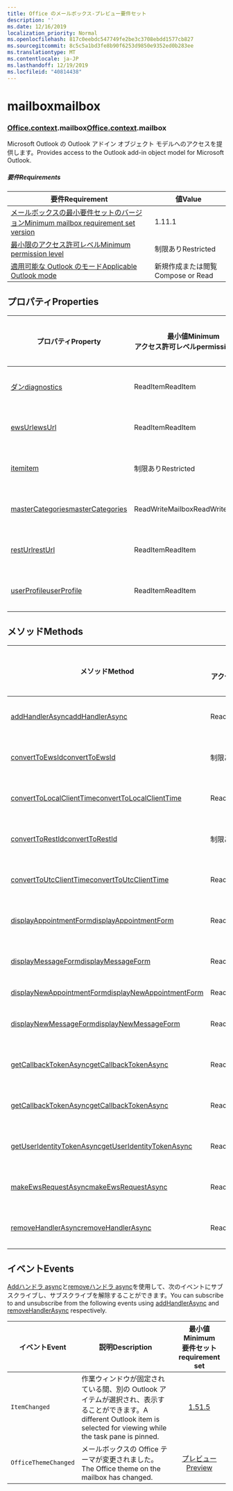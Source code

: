```yaml
---
title: Office のメールボックス-プレビュー要件セット
description: ''
ms.date: 12/16/2019
localization_priority: Normal
ms.openlocfilehash: 817c0eebdc547749fe2be3c3708ebdd1577cb827
ms.sourcegitcommit: 8c5c5a1bd3fe8b90f6253d9850e9352ed0b283ee
ms.translationtype: MT
ms.contentlocale: ja-JP
ms.lasthandoff: 12/19/2019
ms.locfileid: "40814438"
---
```

# <a name="mailbox"></a><span data-ttu-id="f453e-102">mailbox</span><span class="sxs-lookup"><span data-stu-id="f453e-102">mailbox</span></span>

### <a name="officeofficemdcontextofficecontextmdmailbox"></a><span data-ttu-id="f453e-103">[Office](office.md)[.context](office.context.md).mailbox</span><span class="sxs-lookup"><span data-stu-id="f453e-103">[Office](office.md)[.context](office.context.md).mailbox</span></span>

<span data-ttu-id="f453e-104">Microsoft Outlook の Outlook アドイン オブジェクト モデルへのアクセスを提供します。</span><span class="sxs-lookup"><span data-stu-id="f453e-104">Provides access to the Outlook add-in object model for Microsoft Outlook.</span></span>

##### <a name="requirements"></a><span data-ttu-id="f453e-105">要件</span><span class="sxs-lookup"><span data-stu-id="f453e-105">Requirements</span></span>

|<span data-ttu-id="f453e-106">要件</span><span class="sxs-lookup"><span data-stu-id="f453e-106">Requirement</span></span>| <span data-ttu-id="f453e-107">値</span><span class="sxs-lookup"><span data-stu-id="f453e-107">Value</span></span>|
|---|---|
|[<span data-ttu-id="f453e-108">メールボックスの最小要件セットのバージョン</span><span class="sxs-lookup"><span data-stu-id="f453e-108">Minimum mailbox requirement set version</span></span>](../../requirement-sets/outlook-api-requirement-sets.md)| <span data-ttu-id="f453e-109">1.1</span><span class="sxs-lookup"><span data-stu-id="f453e-109">1.1</span></span>|
|[<span data-ttu-id="f453e-110">最小限のアクセス許可レベル</span><span class="sxs-lookup"><span data-stu-id="f453e-110">Minimum permission level</span></span>](/outlook/add-ins/understanding-outlook-add-in-permissions)| <span data-ttu-id="f453e-111">制限あり</span><span class="sxs-lookup"><span data-stu-id="f453e-111">Restricted</span></span>|
|[<span data-ttu-id="f453e-112">適用可能な Outlook のモード</span><span class="sxs-lookup"><span data-stu-id="f453e-112">Applicable Outlook mode</span></span>](/outlook/add-ins/#extension-points)| <span data-ttu-id="f453e-113">新規作成または閲覧</span><span class="sxs-lookup"><span data-stu-id="f453e-113">Compose or Read</span></span>|

## <a name="properties"></a><span data-ttu-id="f453e-114">プロパティ</span><span class="sxs-lookup"><span data-stu-id="f453e-114">Properties</span></span>

| <span data-ttu-id="f453e-115">プロパティ</span><span class="sxs-lookup"><span data-stu-id="f453e-115">Property</span></span> | <span data-ttu-id="f453e-116">最小値</span><span class="sxs-lookup"><span data-stu-id="f453e-116">Minimum</span></span><br><span data-ttu-id="f453e-117">アクセス許可レベル</span><span class="sxs-lookup"><span data-stu-id="f453e-117">permission level</span></span> | <span data-ttu-id="f453e-118">モード</span><span class="sxs-lookup"><span data-stu-id="f453e-118">Modes</span></span> | <span data-ttu-id="f453e-119">戻り値の種類</span><span class="sxs-lookup"><span data-stu-id="f453e-119">Return type</span></span> | <span data-ttu-id="f453e-120">最小値</span><span class="sxs-lookup"><span data-stu-id="f453e-120">Minimum</span></span><br><span data-ttu-id="f453e-121">要件セット</span><span class="sxs-lookup"><span data-stu-id="f453e-121">requirement set</span></span> |
|---|---|---|---|:---:|
| [<span data-ttu-id="f453e-122">ダン</span><span class="sxs-lookup"><span data-stu-id="f453e-122">diagnostics</span></span>](office.context.mailbox.diagnostics.md) | <span data-ttu-id="f453e-123">ReadItem</span><span class="sxs-lookup"><span data-stu-id="f453e-123">ReadItem</span></span> | <span data-ttu-id="f453e-124">作成</span><span class="sxs-lookup"><span data-stu-id="f453e-124">Compose</span></span><br><span data-ttu-id="f453e-125">読み取り</span><span class="sxs-lookup"><span data-stu-id="f453e-125">Read</span></span> | [<span data-ttu-id="f453e-126">Diagnostics</span><span class="sxs-lookup"><span data-stu-id="f453e-126">Diagnostics</span></span>](/javascript/api/outlook/office.diagnostics?view=outlook-js-preview) | [<span data-ttu-id="f453e-127">1.1</span><span class="sxs-lookup"><span data-stu-id="f453e-127">1.1</span></span>](../requirement-set-1.1/outlook-requirement-set-1.1.md) |
| [<span data-ttu-id="f453e-128">ewsUrl</span><span class="sxs-lookup"><span data-stu-id="f453e-128">ewsUrl</span></span>](/javascript/api/outlook/office.mailbox?view=outlook-js-preview#ewsurl) | <span data-ttu-id="f453e-129">ReadItem</span><span class="sxs-lookup"><span data-stu-id="f453e-129">ReadItem</span></span> | <span data-ttu-id="f453e-130">作成</span><span class="sxs-lookup"><span data-stu-id="f453e-130">Compose</span></span><br><span data-ttu-id="f453e-131">読み取り</span><span class="sxs-lookup"><span data-stu-id="f453e-131">Read</span></span> | <span data-ttu-id="f453e-132">String</span><span class="sxs-lookup"><span data-stu-id="f453e-132">String</span></span> | [<span data-ttu-id="f453e-133">1.1</span><span class="sxs-lookup"><span data-stu-id="f453e-133">1.1</span></span>](../requirement-set-1.1/outlook-requirement-set-1.1.md) |
| [<span data-ttu-id="f453e-134">item</span><span class="sxs-lookup"><span data-stu-id="f453e-134">item</span></span>](office.context.mailbox.item.md) | <span data-ttu-id="f453e-135">制限あり</span><span class="sxs-lookup"><span data-stu-id="f453e-135">Restricted</span></span> | <span data-ttu-id="f453e-136">作成</span><span class="sxs-lookup"><span data-stu-id="f453e-136">Compose</span></span><br><span data-ttu-id="f453e-137">読み取り</span><span class="sxs-lookup"><span data-stu-id="f453e-137">Read</span></span> | [<span data-ttu-id="f453e-138">アイテム</span><span class="sxs-lookup"><span data-stu-id="f453e-138">Item</span></span>](/javascript/api/outlook/office.item?view=outlook-js-preview) | [<span data-ttu-id="f453e-139">1.1</span><span class="sxs-lookup"><span data-stu-id="f453e-139">1.1</span></span>](../requirement-set-1.1/outlook-requirement-set-1.1.md) |
| [<span data-ttu-id="f453e-140">masterCategories</span><span class="sxs-lookup"><span data-stu-id="f453e-140">masterCategories</span></span>](/javascript/api/outlook/office.mailbox?view=outlook-js-preview#mastercategories) | <span data-ttu-id="f453e-141">ReadWriteMailbox</span><span class="sxs-lookup"><span data-stu-id="f453e-141">ReadWriteMailbox</span></span> | <span data-ttu-id="f453e-142">作成</span><span class="sxs-lookup"><span data-stu-id="f453e-142">Compose</span></span><br><span data-ttu-id="f453e-143">読み取り</span><span class="sxs-lookup"><span data-stu-id="f453e-143">Read</span></span> | [<span data-ttu-id="f453e-144">MasterCategories</span><span class="sxs-lookup"><span data-stu-id="f453e-144">MasterCategories</span></span>](/javascript/api/outlook/office.mastercategories?view=outlook-js-preview) | [<span data-ttu-id="f453e-145">1.8</span><span class="sxs-lookup"><span data-stu-id="f453e-145">1.8</span></span>](../requirement-set-1.8/outlook-requirement-set-1.8.md) |
| [<span data-ttu-id="f453e-146">restUrl</span><span class="sxs-lookup"><span data-stu-id="f453e-146">restUrl</span></span>](/javascript/api/outlook/office.mailbox?view=outlook-js-preview#resturl) | <span data-ttu-id="f453e-147">ReadItem</span><span class="sxs-lookup"><span data-stu-id="f453e-147">ReadItem</span></span> | <span data-ttu-id="f453e-148">作成</span><span class="sxs-lookup"><span data-stu-id="f453e-148">Compose</span></span><br><span data-ttu-id="f453e-149">読み取り</span><span class="sxs-lookup"><span data-stu-id="f453e-149">Read</span></span> | <span data-ttu-id="f453e-150">String</span><span class="sxs-lookup"><span data-stu-id="f453e-150">String</span></span> | [<span data-ttu-id="f453e-151">1.5</span><span class="sxs-lookup"><span data-stu-id="f453e-151">1.5</span></span>](../requirement-set-1.5/outlook-requirement-set-1.5.md) |
| [<span data-ttu-id="f453e-152">userProfile</span><span class="sxs-lookup"><span data-stu-id="f453e-152">userProfile</span></span>](office.context.mailbox.userProfile.md) | <span data-ttu-id="f453e-153">ReadItem</span><span class="sxs-lookup"><span data-stu-id="f453e-153">ReadItem</span></span> | <span data-ttu-id="f453e-154">作成</span><span class="sxs-lookup"><span data-stu-id="f453e-154">Compose</span></span><br><span data-ttu-id="f453e-155">読み取り</span><span class="sxs-lookup"><span data-stu-id="f453e-155">Read</span></span> | [<span data-ttu-id="f453e-156">プロファイル</span><span class="sxs-lookup"><span data-stu-id="f453e-156">UserProfile</span></span>](/javascript/api/outlook/office.userprofile?view=outlook-js-preview) | [<span data-ttu-id="f453e-157">1.1</span><span class="sxs-lookup"><span data-stu-id="f453e-157">1.1</span></span>](../requirement-set-1.1/outlook-requirement-set-1.1.md) |

## <a name="methods"></a><span data-ttu-id="f453e-158">メソッド</span><span class="sxs-lookup"><span data-stu-id="f453e-158">Methods</span></span>

| <span data-ttu-id="f453e-159">メソッド</span><span class="sxs-lookup"><span data-stu-id="f453e-159">Method</span></span> | <span data-ttu-id="f453e-160">最小値</span><span class="sxs-lookup"><span data-stu-id="f453e-160">Minimum</span></span><br><span data-ttu-id="f453e-161">アクセス許可レベル</span><span class="sxs-lookup"><span data-stu-id="f453e-161">permission level</span></span> | <span data-ttu-id="f453e-162">モード</span><span class="sxs-lookup"><span data-stu-id="f453e-162">Modes</span></span> | <span data-ttu-id="f453e-163">最小値</span><span class="sxs-lookup"><span data-stu-id="f453e-163">Minimum</span></span><br><span data-ttu-id="f453e-164">要件セット</span><span class="sxs-lookup"><span data-stu-id="f453e-164">requirement set</span></span> |
|---|---|---|:---:|
| [<span data-ttu-id="f453e-165">addHandlerAsync</span><span class="sxs-lookup"><span data-stu-id="f453e-165">addHandlerAsync</span></span>](/javascript/api/outlook/office.mailbox?view=outlook-js-preview#addhandlerasync-eventtype--handler--options--callback-) | <span data-ttu-id="f453e-166">ReadItem</span><span class="sxs-lookup"><span data-stu-id="f453e-166">ReadItem</span></span> | <span data-ttu-id="f453e-167">作成</span><span class="sxs-lookup"><span data-stu-id="f453e-167">Compose</span></span><br><span data-ttu-id="f453e-168">読み取り</span><span class="sxs-lookup"><span data-stu-id="f453e-168">Read</span></span> | [<span data-ttu-id="f453e-169">1.5</span><span class="sxs-lookup"><span data-stu-id="f453e-169">1.5</span></span>](../requirement-set-1.5/outlook-requirement-set-1.5.md) |
| [<span data-ttu-id="f453e-170">convertToEwsId</span><span class="sxs-lookup"><span data-stu-id="f453e-170">convertToEwsId</span></span>](/javascript/api/outlook/office.mailbox?view=outlook-js-preview#converttoewsid-itemid--restversion-) | <span data-ttu-id="f453e-171">制限あり</span><span class="sxs-lookup"><span data-stu-id="f453e-171">Restricted</span></span> | <span data-ttu-id="f453e-172">作成</span><span class="sxs-lookup"><span data-stu-id="f453e-172">Compose</span></span><br><span data-ttu-id="f453e-173">読み取り</span><span class="sxs-lookup"><span data-stu-id="f453e-173">Read</span></span> | [<span data-ttu-id="f453e-174">1.3</span><span class="sxs-lookup"><span data-stu-id="f453e-174">1.3</span></span>](../requirement-set-1.3/outlook-requirement-set-1.3.md) |
| [<span data-ttu-id="f453e-175">convertToLocalClientTime</span><span class="sxs-lookup"><span data-stu-id="f453e-175">convertToLocalClientTime</span></span>](/javascript/api/outlook/office.mailbox?view=outlook-js-preview#converttolocalclienttime-timevalue-) | <span data-ttu-id="f453e-176">ReadItem</span><span class="sxs-lookup"><span data-stu-id="f453e-176">ReadItem</span></span> | <span data-ttu-id="f453e-177">作成</span><span class="sxs-lookup"><span data-stu-id="f453e-177">Compose</span></span><br><span data-ttu-id="f453e-178">読み取り</span><span class="sxs-lookup"><span data-stu-id="f453e-178">Read</span></span> | [<span data-ttu-id="f453e-179">1.1</span><span class="sxs-lookup"><span data-stu-id="f453e-179">1.1</span></span>](../requirement-set-1.1/outlook-requirement-set-1.1.md) |
| [<span data-ttu-id="f453e-180">convertToRestId</span><span class="sxs-lookup"><span data-stu-id="f453e-180">convertToRestId</span></span>](/javascript/api/outlook/office.mailbox?view=outlook-js-preview#converttorestid-itemid--restversion-) | <span data-ttu-id="f453e-181">制限あり</span><span class="sxs-lookup"><span data-stu-id="f453e-181">Restricted</span></span> | <span data-ttu-id="f453e-182">作成</span><span class="sxs-lookup"><span data-stu-id="f453e-182">Compose</span></span><br><span data-ttu-id="f453e-183">読み取り</span><span class="sxs-lookup"><span data-stu-id="f453e-183">Read</span></span> | [<span data-ttu-id="f453e-184">1.3</span><span class="sxs-lookup"><span data-stu-id="f453e-184">1.3</span></span>](../requirement-set-1.3/outlook-requirement-set-1.3.md) |
| [<span data-ttu-id="f453e-185">convertToUtcClientTime</span><span class="sxs-lookup"><span data-stu-id="f453e-185">convertToUtcClientTime</span></span>](/javascript/api/outlook/office.mailbox?view=outlook-js-preview#converttoutcclienttime-input-) | <span data-ttu-id="f453e-186">ReadItem</span><span class="sxs-lookup"><span data-stu-id="f453e-186">ReadItem</span></span> | <span data-ttu-id="f453e-187">作成</span><span class="sxs-lookup"><span data-stu-id="f453e-187">Compose</span></span><br><span data-ttu-id="f453e-188">読み取り</span><span class="sxs-lookup"><span data-stu-id="f453e-188">Read</span></span> | [<span data-ttu-id="f453e-189">1.1</span><span class="sxs-lookup"><span data-stu-id="f453e-189">1.1</span></span>](../requirement-set-1.1/outlook-requirement-set-1.1.md) |
| [<span data-ttu-id="f453e-190">displayAppointmentForm</span><span class="sxs-lookup"><span data-stu-id="f453e-190">displayAppointmentForm</span></span>](/javascript/api/outlook/office.mailbox?view=outlook-js-preview#displayappointmentform-itemid-) | <span data-ttu-id="f453e-191">ReadItem</span><span class="sxs-lookup"><span data-stu-id="f453e-191">ReadItem</span></span> | <span data-ttu-id="f453e-192">作成</span><span class="sxs-lookup"><span data-stu-id="f453e-192">Compose</span></span><br><span data-ttu-id="f453e-193">読み取り</span><span class="sxs-lookup"><span data-stu-id="f453e-193">Read</span></span> | [<span data-ttu-id="f453e-194">1.1</span><span class="sxs-lookup"><span data-stu-id="f453e-194">1.1</span></span>](../requirement-set-1.1/outlook-requirement-set-1.1.md) |
| [<span data-ttu-id="f453e-195">displayMessageForm</span><span class="sxs-lookup"><span data-stu-id="f453e-195">displayMessageForm</span></span>](/javascript/api/outlook/office.mailbox?view=outlook-js-preview#displaymessageform-itemid-) | <span data-ttu-id="f453e-196">ReadItem</span><span class="sxs-lookup"><span data-stu-id="f453e-196">ReadItem</span></span> | <span data-ttu-id="f453e-197">作成</span><span class="sxs-lookup"><span data-stu-id="f453e-197">Compose</span></span><br><span data-ttu-id="f453e-198">読み取り</span><span class="sxs-lookup"><span data-stu-id="f453e-198">Read</span></span> | [<span data-ttu-id="f453e-199">1.1</span><span class="sxs-lookup"><span data-stu-id="f453e-199">1.1</span></span>](../requirement-set-1.1/outlook-requirement-set-1.1.md) |
| [<span data-ttu-id="f453e-200">displayNewAppointmentForm</span><span class="sxs-lookup"><span data-stu-id="f453e-200">displayNewAppointmentForm</span></span>](/javascript/api/outlook/office.mailbox?view=outlook-js-preview#displaynewappointmentform-parameters-) | <span data-ttu-id="f453e-201">ReadItem</span><span class="sxs-lookup"><span data-stu-id="f453e-201">ReadItem</span></span> | <span data-ttu-id="f453e-202">読み取り</span><span class="sxs-lookup"><span data-stu-id="f453e-202">Read</span></span> | [<span data-ttu-id="f453e-203">1.1</span><span class="sxs-lookup"><span data-stu-id="f453e-203">1.1</span></span>](../requirement-set-1.1/outlook-requirement-set-1.1.md) |
| [<span data-ttu-id="f453e-204">displayNewMessageForm</span><span class="sxs-lookup"><span data-stu-id="f453e-204">displayNewMessageForm</span></span>](/javascript/api/outlook/office.mailbox?view=outlook-js-preview#displaynewmessageform-parameters-) | <span data-ttu-id="f453e-205">ReadItem</span><span class="sxs-lookup"><span data-stu-id="f453e-205">ReadItem</span></span> | <span data-ttu-id="f453e-206">作成</span><span class="sxs-lookup"><span data-stu-id="f453e-206">Compose</span></span><br><span data-ttu-id="f453e-207">読み取り</span><span class="sxs-lookup"><span data-stu-id="f453e-207">Read</span></span> | [<span data-ttu-id="f453e-208">1.6</span><span class="sxs-lookup"><span data-stu-id="f453e-208">1.6</span></span>](../requirement-set-1.6/outlook-requirement-set-1.6.md) |
| [<span data-ttu-id="f453e-209">getCallbackTokenAsync</span><span class="sxs-lookup"><span data-stu-id="f453e-209">getCallbackTokenAsync</span></span>](/javascript/api/outlook/office.mailbox?view=outlook-js-preview#getcallbacktokenasync-options--callback-) | <span data-ttu-id="f453e-210">ReadItem</span><span class="sxs-lookup"><span data-stu-id="f453e-210">ReadItem</span></span> | <span data-ttu-id="f453e-211">作成</span><span class="sxs-lookup"><span data-stu-id="f453e-211">Compose</span></span><br><span data-ttu-id="f453e-212">読み取り</span><span class="sxs-lookup"><span data-stu-id="f453e-212">Read</span></span> | [<span data-ttu-id="f453e-213">1.5</span><span class="sxs-lookup"><span data-stu-id="f453e-213">1.5</span></span>](../requirement-set-1.5/outlook-requirement-set-1.5.md) |
| [<span data-ttu-id="f453e-214">getCallbackTokenAsync</span><span class="sxs-lookup"><span data-stu-id="f453e-214">getCallbackTokenAsync</span></span>](/javascript/api/outlook/office.mailbox?view=outlook-js-preview#getcallbacktokenasync-callback--usercontext-) | <span data-ttu-id="f453e-215">ReadItem</span><span class="sxs-lookup"><span data-stu-id="f453e-215">ReadItem</span></span> | <span data-ttu-id="f453e-216">作成</span><span class="sxs-lookup"><span data-stu-id="f453e-216">Compose</span></span><br><span data-ttu-id="f453e-217">読み取り</span><span class="sxs-lookup"><span data-stu-id="f453e-217">Read</span></span> | [<span data-ttu-id="f453e-218">1.3</span><span class="sxs-lookup"><span data-stu-id="f453e-218">1.3</span></span>](../requirement-set-1.3/outlook-requirement-set-1.3.md)<br>[<span data-ttu-id="f453e-219">1.1</span><span class="sxs-lookup"><span data-stu-id="f453e-219">1.1</span></span>](../requirement-set-1.1/outlook-requirement-set-1.1.md) |
| [<span data-ttu-id="f453e-220">getUserIdentityTokenAsync</span><span class="sxs-lookup"><span data-stu-id="f453e-220">getUserIdentityTokenAsync</span></span>](/javascript/api/outlook/office.mailbox?view=outlook-js-preview#getuseridentitytokenasync-callback--usercontext-) | <span data-ttu-id="f453e-221">ReadItem</span><span class="sxs-lookup"><span data-stu-id="f453e-221">ReadItem</span></span> | <span data-ttu-id="f453e-222">作成</span><span class="sxs-lookup"><span data-stu-id="f453e-222">Compose</span></span><br><span data-ttu-id="f453e-223">読み取り</span><span class="sxs-lookup"><span data-stu-id="f453e-223">Read</span></span> | [<span data-ttu-id="f453e-224">1.1</span><span class="sxs-lookup"><span data-stu-id="f453e-224">1.1</span></span>](../requirement-set-1.1/outlook-requirement-set-1.1.md) |
| [<span data-ttu-id="f453e-225">makeEwsRequestAsync</span><span class="sxs-lookup"><span data-stu-id="f453e-225">makeEwsRequestAsync</span></span>](/javascript/api/outlook/office.mailbox?view=outlook-js-preview#makeewsrequestasync-data--callback--usercontext-) | <span data-ttu-id="f453e-226">ReadWriteMailbox</span><span class="sxs-lookup"><span data-stu-id="f453e-226">ReadWriteMailbox</span></span> | <span data-ttu-id="f453e-227">作成</span><span class="sxs-lookup"><span data-stu-id="f453e-227">Compose</span></span><br><span data-ttu-id="f453e-228">読み取り</span><span class="sxs-lookup"><span data-stu-id="f453e-228">Read</span></span> | [<span data-ttu-id="f453e-229">1.1</span><span class="sxs-lookup"><span data-stu-id="f453e-229">1.1</span></span>](../requirement-set-1.1/outlook-requirement-set-1.1.md) |
| [<span data-ttu-id="f453e-230">removeHandlerAsync</span><span class="sxs-lookup"><span data-stu-id="f453e-230">removeHandlerAsync</span></span>](/javascript/api/outlook/office.mailbox?view=outlook-js-preview#removehandlerasync-eventtype--options--callback-) | <span data-ttu-id="f453e-231">ReadItem</span><span class="sxs-lookup"><span data-stu-id="f453e-231">ReadItem</span></span> | <span data-ttu-id="f453e-232">作成</span><span class="sxs-lookup"><span data-stu-id="f453e-232">Compose</span></span><br><span data-ttu-id="f453e-233">読み取り</span><span class="sxs-lookup"><span data-stu-id="f453e-233">Read</span></span> | [<span data-ttu-id="f453e-234">1.5</span><span class="sxs-lookup"><span data-stu-id="f453e-234">1.5</span></span>](../requirement-set-1.5/outlook-requirement-set-1.5.md) |

## <a name="events"></a><span data-ttu-id="f453e-235">イベント</span><span class="sxs-lookup"><span data-stu-id="f453e-235">Events</span></span>

<span data-ttu-id="f453e-236">[Addハンドラ async](/javascript/api/outlook/office.mailbox?view=outlook-js-preview#addhandlerasync-eventtype--handler--options--callback-)と[removeハンドラ async](/javascript/api/outlook/office.mailbox?view=outlook-js-preview#removehandlerasync-eventtype--options--callback-)を使用して、次のイベントにサブスクライブし、サブスクライブを解除することができます。</span><span class="sxs-lookup"><span data-stu-id="f453e-236">You can subscribe to and unsubscribe from the following events using [addHandlerAsync](/javascript/api/outlook/office.mailbox?view=outlook-js-preview#addhandlerasync-eventtype--handler--options--callback-) and [removeHandlerAsync](/javascript/api/outlook/office.mailbox?view=outlook-js-preview#removehandlerasync-eventtype--options--callback-) respectively.</span></span>

| <span data-ttu-id="f453e-237">イベント</span><span class="sxs-lookup"><span data-stu-id="f453e-237">Event</span></span> | <span data-ttu-id="f453e-238">説明</span><span class="sxs-lookup"><span data-stu-id="f453e-238">Description</span></span> | <span data-ttu-id="f453e-239">最小値</span><span class="sxs-lookup"><span data-stu-id="f453e-239">Minimum</span></span><br><span data-ttu-id="f453e-240">要件セット</span><span class="sxs-lookup"><span data-stu-id="f453e-240">requirement set</span></span> |
|---|---|:---:|
|`ItemChanged`| <span data-ttu-id="f453e-241">作業ウィンドウが固定されている間、別の Outlook アイテムが選択され、表示することができます。</span><span class="sxs-lookup"><span data-stu-id="f453e-241">A different Outlook item is selected for viewing while the task pane is pinned.</span></span> | [<span data-ttu-id="f453e-242">1.5</span><span class="sxs-lookup"><span data-stu-id="f453e-242">1.5</span></span>](../requirement-set-1.5/outlook-requirement-set-1.5.md) |
|`OfficeThemeChanged`| <span data-ttu-id="f453e-243">メールボックスの Office テーマが変更されました。</span><span class="sxs-lookup"><span data-stu-id="f453e-243">The Office theme on the mailbox has changed.</span></span> | [<span data-ttu-id="f453e-244">プレビュー</span><span class="sxs-lookup"><span data-stu-id="f453e-244">Preview</span></span>](../preview-requirement-set/outlook-requirement-set-preview.md) |
